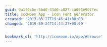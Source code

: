 ```yaml
---
guid: 9a1f0c5e-5bd0-43d6-a827-ca005e907fec
title: IcoMoon App - Icon Font Generator
created: '2013-03-27T19:46:41+00:00'
changed: '2019-09-24T14:44:27+00:00'


bookmark_of: 'http://icomoon.io/app/#browse'
---
```




